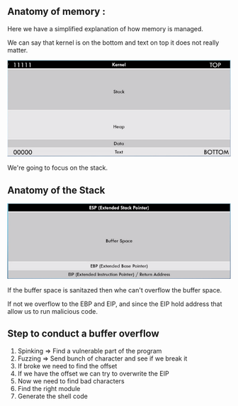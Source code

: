 ## Anatomy of memory :
Here we have a simplified explanation of how memory is managed.

We can say that kernel is on the bottom and text on top it does not really matter.

![5fe966ed37c656de3a76e3b756339109.png](5fe966ed37c656de3a76e3b756339109.png)

We're going to focus on the stack.

## Anatomy of the Stack
![79ca889fa7398857fef9330fc2e10fe8.png](79ca889fa7398857fef9330fc2e10fe8.png)

If the buffer space is sanitazed then whe can't overflow the buffer space.

If not we overflow to the EBP and EIP, and since the EIP hold address that allow us to run malicious code.

## Step to conduct a buffer overflow

1) Spinking => Find a vulnerable part of the program
2) Fuzzing => Send bunch of character and see if we break it
3) If broke we need to find the offset
4) If we have the offset we can try to overwrite the EIP
5) Now we need to find bad characters
6) Find the right module
7) Generate the shell code